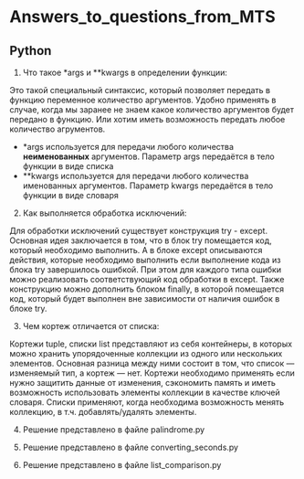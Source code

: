 # Answers_to_questions_from_MTS

## Python

1. Что такое *args и **kwargs в определении функции:

Это такой специальный синтаксис, который позволяет передать в функцию переменное количество аргументов. Удобно применять в случае, когда мы заранее не знаем какое количество аргументов будет передано в функцию. Или хотим иметь возможность передать любое количество агрументов.
- *args используется для передачи любого количества **неименованных** аргументов. Параметр args передаётся в тело функции в виде списка
- **kwargs используется для передачи любого количества именованных аргументов. Параметр kwargs передаётся в тело функции в виде словаря

2. Как выполняется обработка исключений:

Для обработки исключений существует конструкция try - except. Основная идея заключается в том, что в блок try помещается код, который необходимо выполнить. А в блоке except описываются действия, которые необходимо выполнить если выполнение кода из блока try завершилось ошибкой. При этом для каждого типа ошибки можно реализовать соответствующий код обработки в except. Также конструкцию можно дополнить блоком finally, в которой помещается код, который будет выполнен вне зависимости от наличия ошибок в блоке try.   

3. Чем кортеж отличается от списка:

Кортежи tuple, списки list представляют из себя контейнеры, в которых можно хранить упорядоченные коллекции из одного или нескольких элементов. Основная разница между ними состоит в том, что список — изменяемый тип, а кортеж — нет. Кортежи необходимо применять если нужно защитить данные от изменения, сэкономить память и иметь возможность использовать элементы коллекции в качестве ключей словаря. Списки применяют, когда необходима возможность менять коллекцию, в т.ч. добавлять/удалять элементы.

4. Решение представлено в файле palindrome.py

5. Решение представлено в файле converting_seconds.py

6. Решение представлено в файле list_comparison.py